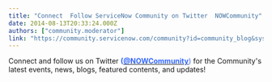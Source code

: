 ```yaml
---
title: "Connect  Follow ServiceNow Community on Twitter  NOWCommunity"
date: 2014-08-13T20:33:24.000Z
authors: ["community.moderator"]
link: "https://community.servicenow.com/community?id=community_blog&sys_id=5d5e6aaddbd0dbc01dcaf3231f96191e"
---
```

<p>Connect and follow us on Twitter <span style="color: #3366ff;"><strong>(</strong></span><span style="color: #3366ff;"><a href="https://twitter.com/NOWCommunity"><span style="color: #3366ff;"><strong>@NOWCommunity</strong></span></a>)</span> for the Community's latest events, news, blogs, featured contents, and updates!</p>